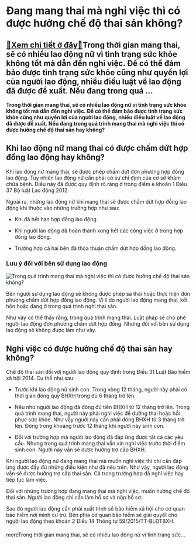 Đang mang thai mà nghỉ việc thì có được hưởng chế độ thai sản không?
====================================================================

[:gift:Xem chi tiết ở đây:gift:](https://hddtvn.com/dang-mang-thai-ma-nghi-viec-thi-co-duoc-huong-che-do-thai-san-khong/)Trong thời gian mang thai, sẽ có nhiều lao động nữ vì tình trạng sức khỏe không tốt mà dẫn đến nghỉ việc. Để có thể đảm bảo được tình trạng sức khỏe cũng như quyền lợi của người lao động, nhiều điều luật về lao động đã được đề xuất. Nếu đang trong quá …
-------------------------------------------------------------------------------------------------------------------------------------------------------------------------------------------------------------------------------------------------------------

**Trong thời gian mang thai, sẽ có nhiều lao động nữ vì tình trạng sức khỏe không tốt mà dẫn đến nghỉ việc. Để có thể đảm bảo được tình trạng sức khỏe cũng như quyền lợi của người lao động, nhiều điều luật về lao động đã được đề xuất. Nếu đang trong quá trình mang thai mà nghỉ việc thì có được hưởng chế độ thai sản hay không?**



**Khi lao động nữ mang thai có được chấm dứt hợp đồng lao động hay không?**
---------------------------------------------------------------------------


Khi lao động nữ mang thai, sẽ được phép chấm dứt đơn phương hợp đồng lao động. Tuy nhiên lao động nữ cần phải có sự chỉ định của cơ sở khám chữa bệnh. Điều này đã được quy định rõ ràng ở trong điểm e khoản 1 Điều 37 Bộ luật Lao động 2012.


Ngoài ra, những lao động nữ khi mang thai sẽ được chấm dứt hợp đồng lao động khi thuộc vào những trường hợp như sau:




* Khi đã hết hạn hợp đồng lao động

* Khi người lao động đã hoàn thành xong hết các công việc ở trong hợp đồng lao động.

* Trường hợp cả hai bên đã thỏa thuận chấm dứt hợp đồng lao động.



### Lưu ý đối với bên sử dụng lao động


![Trong quá trình mang thai mà nghỉ việc thì có được hưởng chế độ thai sản không?](https://hddtvn.com/wp-content/uploads/2021/01/bao-hiem-thai-san-cho-ba-bau.jpg)


Bên người sử dụng lao động sẽ không được phép sa thải hoặc thực hiện đơn phương chấm dứt hợp đồng lao động. Vì lí do người lao động mang thai, kết hôn hoặc đang ở trong quá trình nghỉ thai sản.


Như vậy có thể thấy rằng, trong quá trình mang thai. Luật pháp sẽ cho phé người lao động đơn phương chấm dứt hợp đồng. Nhưng đối với bên sử dụng lao động sẽ không được làm như vậy.


Nghỉ việc có được hưởng chế độ thai sản hay không?
--------------------------------------------------


Chế độ thai sản đối với người lao động quy định trong Điều 31 Luật Bảo hiểm xã hội 2014. Cụ thể như sau:




* Trước khi lao động nữ sinh con. Trong vòng 12 tháng, người này phải có thời gian đóng quỹ BHXH trong đủ 6 tháng trở lên.

* Nếu như người lao động đã đóng đủ tiền BHXH từ 12 tháng trở lên. Trong quá trình mang thai, người này phải nghỉ việc để dưỡng thai hoặc hồi phục sức khỏe. Như vậy người này cần phải đóng BHXH từ 3 tháng trở lên. Đóng trong khoảng trước 12 tháng khi người này sinh con.

* Đối với trường hợp mà người lao động đã đáp ứng được tất cả các yêu cầu. Nhưng trong quá trình mang thai vẫn xin nghỉ việc trước thời điểm sinh con. Người này vẫn sẽ được hưởng trợ cấp BHXH.



Khi người lao động nữ đang mang thai mà muốn nghỉ việc thì chỉ cần đáp ứng được đầy đủ những điều kiện như đã nêu trên. Như vậy, người lao động vẫn sẽ được hưởng trợ cấp thai sản. Cả trong trường hợp đã nghỉ việc hay tiếp tục làm việc.


Đối với những trường hợp đang mang thai mà nghỉ việc, muốn hưởng chế độ thai sản. Người lao động chỉ cần làm hồ sơ và nộp hồ sơ.


Sau đó người lao động cần phải xuất trình sổ bảo hiểm xã hội cho cơ quan bảo hiểm nơi mình cư trú. Bên phía cơ quan bảo hiểm sẽ giải quyết cho người lao động theo khoản 2 Điều 14 Thông tư 59/2015/TT-BLĐTBXH.


#### 


moreTrong thời gian mang thai, sẽ có nhiều lao động nữ vì tình trạng sức…

